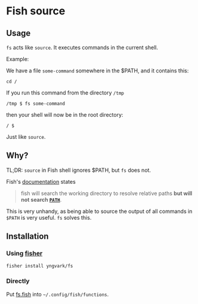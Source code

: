 # Fish source


## Usage

`fs` acts like `source`. It executes commands in the current shell.

Example:

We have a file `some-command` somewhere in the $PATH, and it contains this:

```fish
cd /
```

If you run this command from the directory `/tmp`

```fish
/tmp $ fs some-command
```

then your shell will now be in the root directory:

```fish
/ $
```

Just like `source`.

## Why?

TL;DR: `source` in Fish shell ignores $PATH, but `fs` does not.

Fish's [documentation](https://fishshell.com/docs/current/cmds/source.html) states

> fish will search the working directory to resolve relative paths **but will not search [`PATH`](https://fishshell.com/docs/current/language.html#envvar-PATH)**.

This is very unhandy, as being able to source the output of all commands in `$PATH` is very useful. `fs` solves this.

## Installation

### Using [fisher](https://github.com/jorgebucaran/fisher)

```sh
fisher install yngvark/fs
```

### Directly

Put [fs.fish](fisher-plugin/functions/fs.fish) into `~/.config/fish/functions`.

